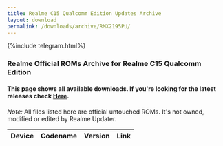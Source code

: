 ```yaml
---
title: Realme C15 Qualcomm Edition Updates Archive
layout: download
permalink: /downloads/archive/RMX2195PU/
---
```


{%include telegram.html%}

<div class="col-12 mx-auto">
    <h3 class="title bg-light p-2 rounded">Realme Official ROMs Archive for Realme C15 Qualcomm Edition</h3>
    <h4>This page shows all available downloads. If you're looking for the latest releases check
        <a href="/downloads/latest/RMX2195PU/">Here</a>.</h4>
    <p><i>Note: </i>All files listed here are official untouched ROMs.
        It's not owned, modified or edited by Realme Updater.</p>
    <div class="table-responsive-md" id="table-wrapper">
        <table id="downloads" class="display dt-responsive compact table table-striped table-hover table-sm">
            <thead class="thead-dark">
                <tr>
                    <th>Device</th>
                    <th>Codename</th>
                    <th>Version</th>
                    <th>Link</th>
                </tr>
            </thead>
            <script>loadArchive("RMX2195PU")</script>
        </table>
    </div>
</div>